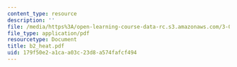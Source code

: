 ```yaml
---
content_type: resource
description: ''
file: /media/https%3A/open-learning-course-data-rc.s3.amazonaws.com/3-014-materials-laboratory-fall-2006/179f50e2a1caa03c23d8a574fafcf494_b2_heat.pdf
file_type: application/pdf
resourcetype: Document
title: b2_heat.pdf
uid: 179f50e2-a1ca-a03c-23d8-a574fafcf494
---
```


